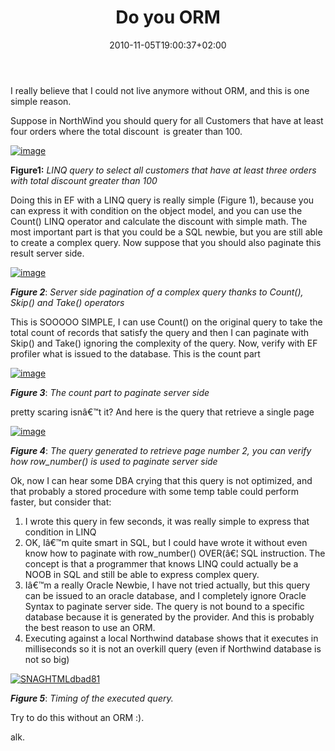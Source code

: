 ﻿---
title: "Do you ORM"
description: ""
date: 2010-11-05T19:00:37+02:00
draft: false
tags: [Entity Framework,ORM]
categories: [Entity Framework]
---
I really believe that I could not live anymore without ORM, and this is one simple reason.

Suppose in NorthWind you should query for all Customers that have at least four orders where the total discount  is greater than 100.

[![image](https://www.codewrecks.com/blog/wp-content/uploads/2010/11/image_thumb4.png "image")](https://www.codewrecks.com/blog/wp-content/uploads/2010/11/image4.png)

 **Figure1:** *LINQ query to select all customers that have at least three orders with total discount greater than 100*

Doing this in EF with a LINQ query is really simple (Figure 1), because you can express it with condition on the object model, and you can use the Count() LINQ operator and calculate the discount with simple math. The most important part is that you could be a SQL newbie, but you are still able to create a complex query. Now suppose that you should also paginate this result server side.

[![image](https://www.codewrecks.com/blog/wp-content/uploads/2010/11/image_thumb5.png "image")](https://www.codewrecks.com/blog/wp-content/uploads/2010/11/image5.png)

 ***Figure 2***: *Server side pagination of a complex query thanks to Count(), Skip() and Take() operators*

This is SOOOOO SIMPLE, I can use Count() on the original query to take the total count of records that satisfy the query and then I can paginate with Skip() and Take() ignoring the complexity of the query. Now, verify with EF profiler what is issued to the database. This is the count part

[![image](https://www.codewrecks.com/blog/wp-content/uploads/2010/11/image_thumb6.png "image")](https://www.codewrecks.com/blog/wp-content/uploads/2010/11/image6.png)

 ***Figure 3***: *The count part to paginate server side*

pretty scaring isnâ€™t it? And here is the query that retrieve a single page

[![image](https://www.codewrecks.com/blog/wp-content/uploads/2010/11/image_thumb7.png "image")](https://www.codewrecks.com/blog/wp-content/uploads/2010/11/image7.png)

 ***Figure 4***: *The query generated to retrieve page number 2, you can verify how row\_number() is used to paginate server side*

Ok, now I can hear some DBA crying that this query is not optimized, and that probably a stored procedure with some temp table could perform faster, but consider that:

1. I wrote this query in few seconds, it was really simple to express that condition in LINQ
2. OK, Iâ€™m quite smart in SQL, but I could have wrote it without even know how to paginate with row\_number() OVER(â€¦ SQL instruction. The concept is that a programmer that knows LINQ could actually be a NOOB in SQL and still be able to express complex query.
3. Iâ€™m a really Oracle Newbie, I have not tried actually, but this query can be issued to an oracle database, and I completely ignore Oracle Syntax to paginate server side. The query is not bound to a specific database because it is generated by the provider. And this is probably the best reason to use an ORM.
4. Executing against a local Northwind database shows that it executes in milliseconds so it is not an overkill query (even if Northwind database is not so big)

[![SNAGHTMLdbad81](https://www.codewrecks.com/blog/wp-content/uploads/2010/11/SNAGHTMLdbad81_thumb.png "SNAGHTMLdbad81")](https://www.codewrecks.com/blog/wp-content/uploads/2010/11/SNAGHTMLdbad81.png)

 ***Figure 5***: *Timing of the executed query.*

Try to do this without an ORM :).

alk.

